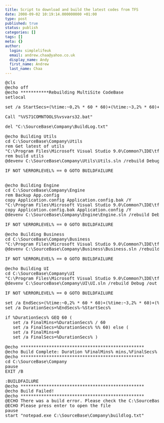 ```yaml
---
title: Script to download and build the latest codes from TFS
date: 2008-09-02 10:19:14.000000000 +01:00
type: post
published: true
status: publish
categories: []
tags: []
meta: {}
author:
  login: simplelifeuk
  email: andrew.chaa@yahoo.co.uk
  display_name: Andy
  first_name: Andrew
  last_name: Chaa
---
```

</p>
<pre class="csharpcode"><span class="kwrd"></span>@<span class="kwrd"></span>c<span class="kwrd"></span>l<span class="kwrd"></span>s<span class="kwrd"></span>
<span class="kwrd"></span><span class="kwrd"></span>@<span class="kwrd"></span>e<span class="kwrd"></span>c<span class="kwrd"></span>h<span class="kwrd"></span>o<span class="kwrd"></span> <span class="kwrd"></span>o<span class="kwrd"></span>f<span class="kwrd"></span>f<span class="kwrd"></span>
<span class="kwrd"></span><span class="kwrd"></span>@<span class="kwrd"></span>e<span class="kwrd"></span>c<span class="kwrd"></span>h<span class="kwrd"></span>o<span class="kwrd"></span> <span class="kwrd"></span>*<span class="kwrd"></span>*<span class="kwrd"></span>*<span class="kwrd"></span>*<span class="kwrd"></span>*<span class="kwrd"></span>*<span class="kwrd"></span>*<span class="kwrd"></span>*<span class="kwrd"></span>*<span class="kwrd"></span>*<span class="kwrd"></span>*<span class="kwrd"></span>R<span class="kwrd"></span>e<span class="kwrd"></span>b<span class="kwrd"></span>u<span class="kwrd"></span>i<span class="kwrd"></span>l<span class="kwrd"></span>d<span class="kwrd"></span>i<span class="kwrd"></span>n<span class="kwrd"></span>g<span class="kwrd"></span> <span class="kwrd"></span>M<span class="kwrd"></span>u<span class="kwrd"></span>l<span class="kwrd"></span>t<span class="kwrd"></span>i<span class="kwrd"></span>S<span class="kwrd"></span>i<span class="kwrd"></span>t<span class="kwrd"></span>e<span class="kwrd"></span> <span class="kwrd"></span>C<span class="kwrd"></span>o<span class="kwrd"></span>d<span class="kwrd"></span>e<span class="kwrd"></span>B<span class="kwrd"></span>a<span class="kwrd"></span>s<span class="kwrd"></span>e<span class="kwrd"></span>
<span class="kwrd"></span><span class="kwrd"></span>s<span class="kwrd"></span>e<span class="kwrd"></span>t<span class="kwrd"></span>l<span class="kwrd"></span>o<span class="kwrd"></span>c<span class="kwrd"></span>a<span class="kwrd"></span>l<span class="kwrd"></span>
<span class="kwrd"></span><span class="kwrd"></span>
<span class="kwrd"></span><span class="kwrd">set</span><span class="kwrd"></span> <span class="kwrd"></span>/<span class="kwrd"></span>a<span class="kwrd"></span> <span class="kwrd"></span>S<span class="kwrd"></span>t<span class="kwrd"></span>a<span class="kwrd"></span>r<span class="kwrd"></span>t<span class="kwrd"></span>S<span class="kwrd"></span>e<span class="kwrd"></span>c<span class="kwrd"></span>s<span class="kwrd"></span>=<span class="kwrd"></span>(<span class="kwrd"></span>%<span class="kwrd"></span>t<span class="kwrd"></span>i<span class="kwrd"></span>m<span class="kwrd"></span>e<span class="kwrd"></span>:<span class="kwrd"></span>~<span class="kwrd"></span>0<span class="kwrd"></span>,<span class="kwrd"></span>2<span class="kwrd"></span>%<span class="kwrd"></span> <span class="kwrd"></span>*<span class="kwrd"></span> <span class="kwrd"></span>6<span class="kwrd"></span>0<span class="kwrd"></span> <span class="kwrd"></span>*<span class="kwrd"></span> <span class="kwrd"></span>6<span class="kwrd"></span>0<span class="kwrd"></span>)<span class="kwrd"></span>+<span class="kwrd"></span>(<span class="kwrd"></span>%<span class="kwrd"></span>t<span class="kwrd"></span>i<span class="kwrd"></span>m<span class="kwrd"></span>e<span class="kwrd"></span>:<span class="kwrd"></span>~<span class="kwrd"></span>3<span class="kwrd"></span>,<span class="kwrd"></span>2<span class="kwrd"></span>%<span class="kwrd"></span> <span class="kwrd"></span>*<span class="kwrd"></span> <span class="kwrd"></span>6<span class="kwrd"></span>0<span class="kwrd"></span>)<span class="kwrd"></span>+<span class="kwrd"></span>(<span class="kwrd"></span>%<span class="kwrd"></span>t<span class="kwrd"></span>i<span class="kwrd"></span>m<span class="kwrd"></span>e<span class="kwrd"></span>:<span class="kwrd"></span>~<span class="kwrd"></span>6<span class="kwrd"></span>,<span class="kwrd"></span>2<span class="kwrd"></span>%<span class="kwrd"></span>)<span class="kwrd"></span>
<span class="kwrd"></span><span class="kwrd"></span>
<span class="kwrd"></span><span class="kwrd"></span>C<span class="kwrd"></span>a<span class="kwrd"></span>l<span class="kwrd"></span>l<span class="kwrd"></span> <span class="str">&quot;%VS71COMNTOOLS%vsvars32.bat&quot;</span><span class="kwrd"></span>
<span class="kwrd"></span><span class="kwrd"></span>
<span class="kwrd"></span><span class="kwrd"></span>d<span class="kwrd"></span>e<span class="kwrd"></span>l<span class="kwrd"></span> <span class="str">&quot;C:\SourceBase\Company\BuildLog.txt&quot;</span><span class="kwrd"></span>
<span class="kwrd"></span><span class="kwrd"></span>
<span class="kwrd"></span><span class="kwrd"></span>@<span class="kwrd"></span>e<span class="kwrd"></span>c<span class="kwrd"></span>h<span class="kwrd"></span>o<span class="kwrd"></span> <span class="kwrd"></span>B<span class="kwrd"></span>u<span class="kwrd"></span>i<span class="kwrd"></span>l<span class="kwrd"></span>d<span class="kwrd"></span>i<span class="kwrd"></span>n<span class="kwrd"></span>g<span class="kwrd"></span> <span class="kwrd"></span>U<span class="kwrd"></span>t<span class="kwrd"></span>i<span class="kwrd"></span>l<span class="kwrd"></span>s<span class="kwrd"></span>
<span class="kwrd"></span><span class="kwrd"></span>c<span class="kwrd"></span>d<span class="kwrd"></span> <span class="kwrd"></span>C<span class="kwrd"></span>:<span class="kwrd"></span>\<span class="kwrd"></span>S<span class="kwrd"></span>o<span class="kwrd"></span>u<span class="kwrd"></span>r<span class="kwrd"></span>c<span class="kwrd"></span>e<span class="kwrd"></span>B<span class="kwrd"></span>a<span class="kwrd"></span>s<span class="kwrd"></span>e<span class="kwrd"></span>\<span class="kwrd"></span>C<span class="kwrd"></span>o<span class="kwrd"></span>m<span class="kwrd"></span>p<span class="kwrd"></span>a<span class="kwrd"></span>n<span class="kwrd"></span>y<span class="kwrd"></span>\<span class="kwrd"></span>U<span class="kwrd"></span>t<span class="kwrd"></span>i<span class="kwrd"></span>l<span class="kwrd"></span>s<span class="kwrd"></span>
<span class="kwrd"></span><span class="kwrd"></span>r<span class="kwrd"></span>e<span class="kwrd"></span>m<span class="kwrd"></span> <span class="kwrd"></span>G<span class="kwrd"></span>e<span class="kwrd"></span>t<span class="kwrd"></span> <span class="kwrd"></span>l<span class="kwrd"></span>a<span class="kwrd"></span>t<span class="kwrd"></span>e<span class="kwrd"></span>s<span class="kwrd"></span>t<span class="kwrd"></span> <span class="kwrd"></span>o<span class="kwrd"></span>f<span class="kwrd"></span> <span class="kwrd"></span>u<span class="kwrd"></span>t<span class="kwrd"></span>i<span class="kwrd"></span>l<span class="kwrd"></span>s<span class="kwrd"></span>
<span class="kwrd"></span><span class="str">&quot;C:\Program Files\Microsoft Visual Studio 9.0\Common7\IDE\tf.exe&quot;</span><span class="kwrd"></span> <span class="kwrd">get</span><span class="kwrd"></span> <span class="kwrd"></span>$<span class="kwrd"></span>/<span class="kwrd"></span>r<span class="kwrd"></span>o<span class="kwrd"></span>o<span class="kwrd"></span>t<span class="kwrd"></span>/<span class="kwrd"></span>C<span class="kwrd"></span>o<span class="kwrd"></span>m<span class="kwrd"></span>p<span class="kwrd"></span>a<span class="kwrd"></span>n<span class="kwrd"></span>y<span class="kwrd"></span>/<span class="kwrd"></span>u<span class="kwrd"></span>t<span class="kwrd"></span>i<span class="kwrd"></span>l<span class="kwrd"></span>s<span class="kwrd"></span> <span class="kwrd"></span>/<span class="kwrd"></span>f<span class="kwrd"></span>o<span class="kwrd"></span>r<span class="kwrd"></span>c<span class="kwrd"></span>e<span class="kwrd"></span> <span class="kwrd"></span>/<span class="kwrd"></span>r<span class="kwrd"></span>e<span class="kwrd"></span>c<span class="kwrd"></span>u<span class="kwrd"></span>r<span class="kwrd"></span>s<span class="kwrd"></span>i<span class="kwrd"></span>v<span class="kwrd"></span>e<span class="kwrd"></span>
<span class="kwrd"></span><span class="kwrd"></span>r<span class="kwrd"></span>e<span class="kwrd"></span>m<span class="kwrd"></span> <span class="kwrd"></span>b<span class="kwrd"></span>u<span class="kwrd"></span>i<span class="kwrd"></span>l<span class="kwrd"></span>d<span class="kwrd"></span> <span class="kwrd"></span>u<span class="kwrd"></span>t<span class="kwrd"></span>i<span class="kwrd"></span>l<span class="kwrd"></span>s<span class="kwrd"></span>
<span class="kwrd"></span><span class="kwrd"></span>@<span class="kwrd"></span>d<span class="kwrd"></span>e<span class="kwrd"></span>v<span class="kwrd"></span>e<span class="kwrd"></span>n<span class="kwrd"></span>v<span class="kwrd"></span> <span class="kwrd"></span>C<span class="kwrd"></span>:<span class="kwrd"></span>\<span class="kwrd"></span>S<span class="kwrd"></span>o<span class="kwrd"></span>u<span class="kwrd"></span>r<span class="kwrd"></span>c<span class="kwrd"></span>e<span class="kwrd"></span>B<span class="kwrd"></span>a<span class="kwrd"></span>s<span class="kwrd"></span>e<span class="kwrd"></span>\<span class="kwrd"></span>C<span class="kwrd"></span>o<span class="kwrd"></span>m<span class="kwrd"></span>p<span class="kwrd"></span>a<span class="kwrd"></span>n<span class="kwrd"></span>y<span class="kwrd"></span>\<span class="kwrd"></span>U<span class="kwrd"></span>t<span class="kwrd"></span>i<span class="kwrd"></span>l<span class="kwrd"></span>s<span class="kwrd"></span>\<span class="kwrd"></span>U<span class="kwrd"></span>t<span class="kwrd"></span>i<span class="kwrd"></span>l<span class="kwrd"></span>s<span class="kwrd"></span>.<span class="kwrd"></span>s<span class="kwrd"></span>l<span class="kwrd"></span>n<span class="kwrd"></span> <span class="kwrd"></span>/<span class="kwrd"></span>r<span class="kwrd"></span>e<span class="kwrd"></span>b<span class="kwrd"></span>u<span class="kwrd"></span>i<span class="kwrd"></span>l<span class="kwrd"></span>d<span class="kwrd"></span> <span class="kwrd"></span>D<span class="kwrd"></span>e<span class="kwrd"></span>b<span class="kwrd"></span>u<span class="kwrd"></span>g<span class="kwrd"></span> <span class="kwrd"></span>/<span class="kwrd">out</span><span class="kwrd"></span> <span class="str">&quot;C:\SourceBase\Company\BuildLog.txt&quot;</span><span class="kwrd"></span>
<span class="kwrd"></span><span class="kwrd"></span>
<span class="kwrd"></span><span class="kwrd"></span>I<span class="kwrd"></span>F<span class="kwrd"></span> <span class="kwrd"></span>N<span class="kwrd"></span>O<span class="kwrd"></span>T<span class="kwrd"></span> <span class="kwrd"></span>%<span class="kwrd"></span>E<span class="kwrd"></span>R<span class="kwrd"></span>R<span class="kwrd"></span>O<span class="kwrd"></span>R<span class="kwrd"></span>L<span class="kwrd"></span>E<span class="kwrd"></span>V<span class="kwrd"></span>E<span class="kwrd"></span>L<span class="kwrd"></span>%<span class="kwrd"></span> <span class="kwrd"></span>=<span class="kwrd"></span>=<span class="kwrd"></span> <span class="kwrd"></span>0<span class="kwrd"></span> <span class="kwrd"></span>G<span class="kwrd"></span>O<span class="kwrd"></span>T<span class="kwrd"></span>O<span class="kwrd"></span> <span class="kwrd"></span>B<span class="kwrd"></span>U<span class="kwrd"></span>I<span class="kwrd"></span>L<span class="kwrd"></span>D<span class="kwrd"></span>F<span class="kwrd"></span>A<span class="kwrd"></span>I<span class="kwrd"></span>L<span class="kwrd"></span>U<span class="kwrd"></span>R<span class="kwrd"></span>E<span class="kwrd"></span>
<span class="kwrd"></span><span class="kwrd"></span>
<span class="kwrd"></span><span class="kwrd"></span>
<span class="kwrd"></span><span class="kwrd"></span>@<span class="kwrd"></span>e<span class="kwrd"></span>c<span class="kwrd"></span>h<span class="kwrd"></span>o<span class="kwrd"></span> <span class="kwrd"></span>B<span class="kwrd"></span>u<span class="kwrd"></span>i<span class="kwrd"></span>l<span class="kwrd"></span>d<span class="kwrd"></span>i<span class="kwrd"></span>n<span class="kwrd"></span>g<span class="kwrd"></span> <span class="kwrd"></span>E<span class="kwrd"></span>n<span class="kwrd"></span>g<span class="kwrd"></span>i<span class="kwrd"></span>n<span class="kwrd"></span>e<span class="kwrd"></span>
<span class="kwrd"></span><span class="kwrd"></span>c<span class="kwrd"></span>d<span class="kwrd"></span> <span class="kwrd"></span>C<span class="kwrd"></span>:<span class="kwrd"></span>\<span class="kwrd"></span>S<span class="kwrd"></span>o<span class="kwrd"></span>u<span class="kwrd"></span>r<span class="kwrd"></span>c<span class="kwrd"></span>e<span class="kwrd"></span>B<span class="kwrd"></span>a<span class="kwrd"></span>s<span class="kwrd"></span>e<span class="kwrd"></span>\<span class="kwrd"></span>C<span class="kwrd"></span>o<span class="kwrd"></span>m<span class="kwrd"></span>p<span class="kwrd"></span>a<span class="kwrd"></span>n<span class="kwrd"></span>y<span class="kwrd"></span>\<span class="kwrd"></span>E<span class="kwrd"></span>n<span class="kwrd"></span>g<span class="kwrd"></span>i<span class="kwrd"></span>n<span class="kwrd"></span>e<span class="kwrd"></span>
<span class="kwrd"></span><span class="kwrd"></span>r<span class="kwrd"></span>e<span class="kwrd"></span>m<span class="kwrd"></span> <span class="kwrd"></span>B<span class="kwrd"></span>a<span class="kwrd"></span>c<span class="kwrd"></span>k<span class="kwrd"></span>u<span class="kwrd"></span>p<span class="kwrd"></span> <span class="kwrd"></span>A<span class="kwrd"></span>p<span class="kwrd"></span>p<span class="kwrd"></span>.<span class="kwrd"></span>c<span class="kwrd"></span>o<span class="kwrd"></span>n<span class="kwrd"></span>f<span class="kwrd"></span>i<span class="kwrd"></span>g<span class="kwrd"></span>
<span class="kwrd"></span><span class="kwrd"></span>c<span class="kwrd"></span>o<span class="kwrd"></span>p<span class="kwrd"></span>y<span class="kwrd"></span> <span class="kwrd"></span>A<span class="kwrd"></span>p<span class="kwrd"></span>p<span class="kwrd"></span>l<span class="kwrd"></span>i<span class="kwrd"></span>c<span class="kwrd"></span>a<span class="kwrd"></span>t<span class="kwrd"></span>i<span class="kwrd"></span>o<span class="kwrd"></span>n<span class="kwrd"></span>.<span class="kwrd"></span>c<span class="kwrd"></span>o<span class="kwrd"></span>n<span class="kwrd"></span>f<span class="kwrd"></span>i<span class="kwrd"></span>g<span class="kwrd"></span> <span class="kwrd"></span>A<span class="kwrd"></span>p<span class="kwrd"></span>p<span class="kwrd"></span>l<span class="kwrd"></span>i<span class="kwrd"></span>c<span class="kwrd"></span>a<span class="kwrd"></span>t<span class="kwrd"></span>i<span class="kwrd"></span>o<span class="kwrd"></span>n<span class="kwrd"></span>.<span class="kwrd"></span>c<span class="kwrd"></span>o<span class="kwrd"></span>n<span class="kwrd"></span>f<span class="kwrd"></span>i<span class="kwrd"></span>g<span class="kwrd"></span>.<span class="kwrd"></span>b<span class="kwrd"></span>a<span class="kwrd"></span>k<span class="kwrd"></span> <span class="kwrd"></span>/<span class="kwrd"></span>Y<span class="kwrd"></span>
<span class="kwrd"></span><span class="str">&quot;C:\Program Files\Microsoft Visual Studio 9.0\Common7\IDE\tf.exe&quot;</span><span class="kwrd"></span> <span class="kwrd">get</span><span class="kwrd"></span> <span class="kwrd"></span>$<span class="kwrd"></span>/<span class="kwrd"></span>r<span class="kwrd"></span>o<span class="kwrd"></span>o<span class="kwrd"></span>t<span class="kwrd"></span>/<span class="kwrd"></span>C<span class="kwrd"></span>o<span class="kwrd"></span>m<span class="kwrd"></span>p<span class="kwrd"></span>a<span class="kwrd"></span>n<span class="kwrd"></span>y<span class="kwrd"></span>/<span class="kwrd"></span>E<span class="kwrd"></span>n<span class="kwrd"></span>g<span class="kwrd"></span>i<span class="kwrd"></span>n<span class="kwrd"></span>e<span class="kwrd"></span> <span class="kwrd"></span>/<span class="kwrd"></span>f<span class="kwrd"></span>o<span class="kwrd"></span>r<span class="kwrd"></span>c<span class="kwrd"></span>e<span class="kwrd"></span> <span class="kwrd"></span>/<span class="kwrd"></span>r<span class="kwrd"></span>e<span class="kwrd"></span>c<span class="kwrd"></span>u<span class="kwrd"></span>r<span class="kwrd"></span>s<span class="kwrd"></span>i<span class="kwrd"></span>v<span class="kwrd"></span>e<span class="kwrd"></span>
<span class="kwrd"></span><span class="kwrd"></span>c<span class="kwrd"></span>o<span class="kwrd"></span>p<span class="kwrd"></span>y<span class="kwrd"></span> <span class="kwrd"></span>A<span class="kwrd"></span>p<span class="kwrd"></span>p<span class="kwrd"></span>l<span class="kwrd"></span>i<span class="kwrd"></span>c<span class="kwrd"></span>a<span class="kwrd"></span>t<span class="kwrd"></span>i<span class="kwrd"></span>o<span class="kwrd"></span>n<span class="kwrd"></span>.<span class="kwrd"></span>c<span class="kwrd"></span>o<span class="kwrd"></span>n<span class="kwrd"></span>f<span class="kwrd"></span>i<span class="kwrd"></span>g<span class="kwrd"></span>.<span class="kwrd"></span>b<span class="kwrd"></span>a<span class="kwrd"></span>k<span class="kwrd"></span> <span class="kwrd"></span>A<span class="kwrd"></span>p<span class="kwrd"></span>p<span class="kwrd"></span>l<span class="kwrd"></span>i<span class="kwrd"></span>c<span class="kwrd"></span>a<span class="kwrd"></span>t<span class="kwrd"></span>i<span class="kwrd"></span>o<span class="kwrd"></span>n<span class="kwrd"></span>.<span class="kwrd"></span>c<span class="kwrd"></span>o<span class="kwrd"></span>n<span class="kwrd"></span>f<span class="kwrd"></span>i<span class="kwrd"></span>g<span class="kwrd"></span> <span class="kwrd"></span>/<span class="kwrd"></span>Y<span class="kwrd"></span>
<span class="kwrd"></span><span class="kwrd"></span>@<span class="kwrd"></span>d<span class="kwrd"></span>e<span class="kwrd"></span>v<span class="kwrd"></span>e<span class="kwrd"></span>n<span class="kwrd"></span>v<span class="kwrd"></span> <span class="kwrd"></span>C<span class="kwrd"></span>:<span class="kwrd"></span>\<span class="kwrd"></span>S<span class="kwrd"></span>o<span class="kwrd"></span>u<span class="kwrd"></span>r<span class="kwrd"></span>c<span class="kwrd"></span>e<span class="kwrd"></span>B<span class="kwrd"></span>a<span class="kwrd"></span>s<span class="kwrd"></span>e<span class="kwrd"></span>\<span class="kwrd"></span>C<span class="kwrd"></span>o<span class="kwrd"></span>m<span class="kwrd"></span>p<span class="kwrd"></span>a<span class="kwrd"></span>n<span class="kwrd"></span>y<span class="kwrd"></span>\<span class="kwrd"></span>E<span class="kwrd"></span>n<span class="kwrd"></span>g<span class="kwrd"></span>i<span class="kwrd"></span>n<span class="kwrd"></span>e<span class="kwrd"></span>\<span class="kwrd"></span>E<span class="kwrd"></span>n<span class="kwrd"></span>g<span class="kwrd"></span>i<span class="kwrd"></span>n<span class="kwrd"></span>e<span class="kwrd"></span>.<span class="kwrd"></span>s<span class="kwrd"></span>l<span class="kwrd"></span>n<span class="kwrd"></span> <span class="kwrd"></span>/<span class="kwrd"></span>r<span class="kwrd"></span>e<span class="kwrd"></span>b<span class="kwrd"></span>u<span class="kwrd"></span>i<span class="kwrd"></span>l<span class="kwrd"></span>d<span class="kwrd"></span> <span class="kwrd"></span>D<span class="kwrd"></span>e<span class="kwrd"></span>b<span class="kwrd"></span>u<span class="kwrd"></span>g<span class="kwrd"></span> <span class="kwrd"></span>/<span class="kwrd">out</span><span class="kwrd"></span> <span class="str">&quot;C:\SourceBase\Company\BuildLog.txt&quot;</span><span class="kwrd"></span>
<span class="kwrd"></span><span class="kwrd"></span>
<span class="kwrd"></span><span class="kwrd"></span>I<span class="kwrd"></span>F<span class="kwrd"></span> <span class="kwrd"></span>N<span class="kwrd"></span>O<span class="kwrd"></span>T<span class="kwrd"></span> <span class="kwrd"></span>%<span class="kwrd"></span>E<span class="kwrd"></span>R<span class="kwrd"></span>R<span class="kwrd"></span>O<span class="kwrd"></span>R<span class="kwrd"></span>L<span class="kwrd"></span>E<span class="kwrd"></span>V<span class="kwrd"></span>E<span class="kwrd"></span>L<span class="kwrd"></span>%<span class="kwrd"></span> <span class="kwrd"></span>=<span class="kwrd"></span>=<span class="kwrd"></span> <span class="kwrd"></span>0<span class="kwrd"></span> <span class="kwrd"></span>G<span class="kwrd"></span>O<span class="kwrd"></span>T<span class="kwrd"></span>O<span class="kwrd"></span> <span class="kwrd"></span>B<span class="kwrd"></span>U<span class="kwrd"></span>I<span class="kwrd"></span>L<span class="kwrd"></span>D<span class="kwrd"></span>F<span class="kwrd"></span>A<span class="kwrd"></span>I<span class="kwrd"></span>L<span class="kwrd"></span>U<span class="kwrd"></span>R<span class="kwrd"></span>E<span class="kwrd"></span>
<span class="kwrd"></span><span class="kwrd"></span>
<span class="kwrd"></span><span class="kwrd"></span>@<span class="kwrd"></span>e<span class="kwrd"></span>c<span class="kwrd"></span>h<span class="kwrd"></span>o<span class="kwrd"></span> <span class="kwrd"></span>B<span class="kwrd"></span>u<span class="kwrd"></span>i<span class="kwrd"></span>l<span class="kwrd"></span>d<span class="kwrd"></span>i<span class="kwrd"></span>n<span class="kwrd"></span>g<span class="kwrd"></span> <span class="kwrd"></span>B<span class="kwrd"></span>u<span class="kwrd"></span>s<span class="kwrd"></span>i<span class="kwrd"></span>n<span class="kwrd"></span>e<span class="kwrd"></span>s<span class="kwrd"></span>s<span class="kwrd"></span>
<span class="kwrd"></span><span class="kwrd"></span>c<span class="kwrd"></span>d<span class="kwrd"></span> <span class="kwrd"></span>C<span class="kwrd"></span>:<span class="kwrd"></span>\<span class="kwrd"></span>S<span class="kwrd"></span>o<span class="kwrd"></span>u<span class="kwrd"></span>r<span class="kwrd"></span>c<span class="kwrd"></span>e<span class="kwrd"></span>B<span class="kwrd"></span>a<span class="kwrd"></span>s<span class="kwrd"></span>e<span class="kwrd"></span>\<span class="kwrd"></span>C<span class="kwrd"></span>o<span class="kwrd"></span>m<span class="kwrd"></span>p<span class="kwrd"></span>a<span class="kwrd"></span>n<span class="kwrd"></span>y<span class="kwrd"></span>\<span class="kwrd"></span>B<span class="kwrd"></span>u<span class="kwrd"></span>s<span class="kwrd"></span>i<span class="kwrd"></span>n<span class="kwrd"></span>e<span class="kwrd"></span>s<span class="kwrd"></span>s<span class="kwrd"></span>
<span class="kwrd"></span><span class="str">&quot;C:\Program Files\Microsoft Visual Studio 9.0\Common7\IDE\tf.exe&quot;</span><span class="kwrd"></span> <span class="kwrd">get</span><span class="kwrd"></span> <span class="kwrd"></span>$<span class="kwrd"></span>/<span class="kwrd"></span>r<span class="kwrd"></span>o<span class="kwrd"></span>o<span class="kwrd"></span>t<span class="kwrd"></span>/<span class="kwrd"></span>C<span class="kwrd"></span>o<span class="kwrd"></span>m<span class="kwrd"></span>p<span class="kwrd"></span>a<span class="kwrd"></span>n<span class="kwrd"></span>y<span class="kwrd"></span>/<span class="kwrd"></span>B<span class="kwrd"></span>u<span class="kwrd"></span>s<span class="kwrd"></span>i<span class="kwrd"></span>n<span class="kwrd"></span>e<span class="kwrd"></span>s<span class="kwrd"></span>s<span class="kwrd"></span> <span class="kwrd"></span>/<span class="kwrd"></span>f<span class="kwrd"></span>o<span class="kwrd"></span>r<span class="kwrd"></span>c<span class="kwrd"></span>e<span class="kwrd"></span> <span class="kwrd"></span>/<span class="kwrd"></span>r<span class="kwrd"></span>e<span class="kwrd"></span>c<span class="kwrd"></span>u<span class="kwrd"></span>r<span class="kwrd"></span>s<span class="kwrd"></span>i<span class="kwrd"></span>v<span class="kwrd"></span>e<span class="kwrd"></span>
<span class="kwrd"></span><span class="kwrd"></span>@<span class="kwrd"></span>d<span class="kwrd"></span>e<span class="kwrd"></span>v<span class="kwrd"></span>e<span class="kwrd"></span>n<span class="kwrd"></span>v<span class="kwrd"></span> <span class="kwrd"></span>C<span class="kwrd"></span>:<span class="kwrd"></span>\<span class="kwrd"></span>S<span class="kwrd"></span>o<span class="kwrd"></span>u<span class="kwrd"></span>r<span class="kwrd"></span>c<span class="kwrd"></span>e<span class="kwrd"></span>B<span class="kwrd"></span>a<span class="kwrd"></span>s<span class="kwrd"></span>e<span class="kwrd"></span>\<span class="kwrd"></span>C<span class="kwrd"></span>o<span class="kwrd"></span>m<span class="kwrd"></span>p<span class="kwrd"></span>a<span class="kwrd"></span>n<span class="kwrd"></span>y<span class="kwrd"></span>\<span class="kwrd"></span>B<span class="kwrd"></span>u<span class="kwrd"></span>s<span class="kwrd"></span>i<span class="kwrd"></span>n<span class="kwrd"></span>e<span class="kwrd"></span>s<span class="kwrd"></span>s<span class="kwrd"></span>\<span class="kwrd"></span>B<span class="kwrd"></span>u<span class="kwrd"></span>s<span class="kwrd"></span>i<span class="kwrd"></span>n<span class="kwrd"></span>e<span class="kwrd"></span>s<span class="kwrd"></span>s<span class="kwrd"></span>.<span class="kwrd"></span>s<span class="kwrd"></span>l<span class="kwrd"></span>n<span class="kwrd"></span> <span class="kwrd"></span>/<span class="kwrd"></span>r<span class="kwrd"></span>e<span class="kwrd"></span>b<span class="kwrd"></span>u<span class="kwrd"></span>i<span class="kwrd"></span>l<span class="kwrd"></span>d<span class="kwrd"></span> <span class="kwrd"></span>D<span class="kwrd"></span>e<span class="kwrd"></span>b<span class="kwrd"></span>u<span class="kwrd"></span>g<span class="kwrd"></span> <span class="kwrd"></span>/<span class="kwrd">out</span><span class="kwrd"></span> <span class="str">&quot;C:\SourceBase\Company\BuildLog.txt&quot;</span><span class="kwrd"></span>
<span class="kwrd"></span><span class="kwrd"></span>
<span class="kwrd"></span><span class="kwrd"></span>I<span class="kwrd"></span>F<span class="kwrd"></span> <span class="kwrd"></span>N<span class="kwrd"></span>O<span class="kwrd"></span>T<span class="kwrd"></span> <span class="kwrd"></span>%<span class="kwrd"></span>E<span class="kwrd"></span>R<span class="kwrd"></span>R<span class="kwrd"></span>O<span class="kwrd"></span>R<span class="kwrd"></span>L<span class="kwrd"></span>E<span class="kwrd"></span>V<span class="kwrd"></span>E<span class="kwrd"></span>L<span class="kwrd"></span>%<span class="kwrd"></span> <span class="kwrd"></span>=<span class="kwrd"></span>=<span class="kwrd"></span> <span class="kwrd"></span>0<span class="kwrd"></span> <span class="kwrd"></span>G<span class="kwrd"></span>O<span class="kwrd"></span>T<span class="kwrd"></span>O<span class="kwrd"></span> <span class="kwrd"></span>B<span class="kwrd"></span>U<span class="kwrd"></span>I<span class="kwrd"></span>L<span class="kwrd"></span>D<span class="kwrd"></span>F<span class="kwrd"></span>A<span class="kwrd"></span>I<span class="kwrd"></span>L<span class="kwrd"></span>U<span class="kwrd"></span>R<span class="kwrd"></span>E<span class="kwrd"></span>
<span class="kwrd"></span><span class="kwrd"></span>
<span class="kwrd"></span><span class="kwrd"></span>@<span class="kwrd"></span>e<span class="kwrd"></span>c<span class="kwrd"></span>h<span class="kwrd"></span>o<span class="kwrd"></span> <span class="kwrd"></span>B<span class="kwrd"></span>u<span class="kwrd"></span>i<span class="kwrd"></span>l<span class="kwrd"></span>d<span class="kwrd"></span>i<span class="kwrd"></span>n<span class="kwrd"></span>g<span class="kwrd"></span> <span class="kwrd"></span>U<span class="kwrd"></span>I<span class="kwrd"></span>
<span class="kwrd"></span><span class="kwrd"></span>c<span class="kwrd"></span>d<span class="kwrd"></span> <span class="kwrd"></span>C<span class="kwrd"></span>:<span class="kwrd"></span>\<span class="kwrd"></span>S<span class="kwrd"></span>o<span class="kwrd"></span>u<span class="kwrd"></span>r<span class="kwrd"></span>c<span class="kwrd"></span>e<span class="kwrd"></span>B<span class="kwrd"></span>a<span class="kwrd"></span>s<span class="kwrd"></span>e<span class="kwrd"></span>\<span class="kwrd"></span>C<span class="kwrd"></span>o<span class="kwrd"></span>m<span class="kwrd"></span>p<span class="kwrd"></span>a<span class="kwrd"></span>n<span class="kwrd"></span>y<span class="kwrd"></span>\<span class="kwrd"></span>U<span class="kwrd"></span>I<span class="kwrd"></span>
<span class="kwrd"></span><span class="str">&quot;C:\Program Files\Microsoft Visual Studio 9.0\Common7\IDE\tf.exe&quot;</span><span class="kwrd"></span> <span class="kwrd">get</span><span class="kwrd"></span> <span class="kwrd"></span>$<span class="kwrd"></span>/<span class="kwrd"></span>r<span class="kwrd"></span>o<span class="kwrd"></span>o<span class="kwrd"></span>t<span class="kwrd"></span>/<span class="kwrd"></span>C<span class="kwrd"></span>o<span class="kwrd"></span>m<span class="kwrd"></span>p<span class="kwrd"></span>a<span class="kwrd"></span>n<span class="kwrd"></span>y<span class="kwrd"></span>/<span class="kwrd"></span>U<span class="kwrd"></span>I<span class="kwrd"></span> <span class="kwrd"></span>/<span class="kwrd"></span>f<span class="kwrd"></span>o<span class="kwrd"></span>r<span class="kwrd"></span>c<span class="kwrd"></span>e<span class="kwrd"></span> <span class="kwrd"></span>/<span class="kwrd"></span>r<span class="kwrd"></span>e<span class="kwrd"></span>c<span class="kwrd"></span>u<span class="kwrd"></span>r<span class="kwrd"></span>s<span class="kwrd"></span>i<span class="kwrd"></span>v<span class="kwrd"></span>e<span class="kwrd"></span>
<span class="kwrd"></span><span class="kwrd"></span>@<span class="kwrd"></span>d<span class="kwrd"></span>e<span class="kwrd"></span>v<span class="kwrd"></span>e<span class="kwrd"></span>n<span class="kwrd"></span>v<span class="kwrd"></span> <span class="kwrd"></span>C<span class="kwrd"></span>:<span class="kwrd"></span>\<span class="kwrd"></span>S<span class="kwrd"></span>o<span class="kwrd"></span>u<span class="kwrd"></span>r<span class="kwrd"></span>c<span class="kwrd"></span>e<span class="kwrd"></span>B<span class="kwrd"></span>a<span class="kwrd"></span>s<span class="kwrd"></span>e<span class="kwrd"></span>\<span class="kwrd"></span>C<span class="kwrd"></span>o<span class="kwrd"></span>m<span class="kwrd"></span>p<span class="kwrd"></span>a<span class="kwrd"></span>n<span class="kwrd"></span>y<span class="kwrd"></span>\<span class="kwrd"></span>U<span class="kwrd"></span>I<span class="kwrd"></span>\<span class="kwrd"></span>U<span class="kwrd"></span>I<span class="kwrd"></span>.<span class="kwrd"></span>s<span class="kwrd"></span>l<span class="kwrd"></span>n<span class="kwrd"></span> <span class="kwrd"></span>/<span class="kwrd"></span>r<span class="kwrd"></span>e<span class="kwrd"></span>b<span class="kwrd"></span>u<span class="kwrd"></span>i<span class="kwrd"></span>l<span class="kwrd"></span>d<span class="kwrd"></span> <span class="kwrd"></span>D<span class="kwrd"></span>e<span class="kwrd"></span>b<span class="kwrd"></span>u<span class="kwrd"></span>g<span class="kwrd"></span> <span class="kwrd"></span>/<span class="kwrd">out</span><span class="kwrd"></span> <span class="str">&quot;C:\SourceBase\Company\BuildLog.txt&quot;</span><span class="kwrd"></span>
<span class="kwrd"></span><span class="kwrd"></span>
<span class="kwrd"></span><span class="kwrd"></span>I<span class="kwrd"></span>F<span class="kwrd"></span> <span class="kwrd"></span>N<span class="kwrd"></span>O<span class="kwrd"></span>T<span class="kwrd"></span> <span class="kwrd"></span>%<span class="kwrd"></span>E<span class="kwrd"></span>R<span class="kwrd"></span>R<span class="kwrd"></span>O<span class="kwrd"></span>R<span class="kwrd"></span>L<span class="kwrd"></span>E<span class="kwrd"></span>V<span class="kwrd"></span>E<span class="kwrd"></span>L<span class="kwrd"></span>%<span class="kwrd"></span> <span class="kwrd"></span>=<span class="kwrd"></span>=<span class="kwrd"></span> <span class="kwrd"></span>0<span class="kwrd"></span> <span class="kwrd"></span>G<span class="kwrd"></span>O<span class="kwrd"></span>T<span class="kwrd"></span>O<span class="kwrd"></span> <span class="kwrd"></span>B<span class="kwrd"></span>U<span class="kwrd"></span>I<span class="kwrd"></span>L<span class="kwrd"></span>D<span class="kwrd"></span>F<span class="kwrd"></span>A<span class="kwrd"></span>I<span class="kwrd"></span>L<span class="kwrd"></span>U<span class="kwrd"></span>R<span class="kwrd"></span>E<span class="kwrd"></span>
<span class="kwrd"></span><span class="kwrd"></span>
<span class="kwrd"></span><span class="kwrd">set</span><span class="kwrd"></span> <span class="kwrd"></span>/<span class="kwrd"></span>a<span class="kwrd"></span> <span class="kwrd"></span>E<span class="kwrd"></span>n<span class="kwrd"></span>d<span class="kwrd"></span>S<span class="kwrd"></span>e<span class="kwrd"></span>c<span class="kwrd"></span>s<span class="kwrd"></span>=<span class="kwrd"></span>(<span class="kwrd"></span>%<span class="kwrd"></span>t<span class="kwrd"></span>i<span class="kwrd"></span>m<span class="kwrd"></span>e<span class="kwrd"></span>:<span class="kwrd"></span>~<span class="kwrd"></span>0<span class="kwrd"></span>,<span class="kwrd"></span>2<span class="kwrd"></span>%<span class="kwrd"></span> <span class="kwrd"></span>*<span class="kwrd"></span> <span class="kwrd"></span>6<span class="kwrd"></span>0<span class="kwrd"></span> <span class="kwrd"></span>*<span class="kwrd"></span> <span class="kwrd"></span>6<span class="kwrd"></span>0<span class="kwrd"></span>)<span class="kwrd"></span>+<span class="kwrd"></span>(<span class="kwrd"></span>%<span class="kwrd"></span>t<span class="kwrd"></span>i<span class="kwrd"></span>m<span class="kwrd"></span>e<span class="kwrd"></span>:<span class="kwrd"></span>~<span class="kwrd"></span>3<span class="kwrd"></span>,<span class="kwrd"></span>2<span class="kwrd"></span>%<span class="kwrd"></span> <span class="kwrd"></span>*<span class="kwrd"></span> <span class="kwrd"></span>6<span class="kwrd"></span>0<span class="kwrd"></span>)<span class="kwrd"></span>+<span class="kwrd"></span>(<span class="kwrd"></span>%<span class="kwrd"></span>t<span class="kwrd"></span>i<span class="kwrd"></span>m<span class="kwrd"></span>e<span class="kwrd"></span>:<span class="kwrd"></span>~<span class="kwrd"></span>6<span class="kwrd"></span>,<span class="kwrd"></span>2<span class="kwrd"></span>%<span class="kwrd"></span>)<span class="kwrd"></span>
<span class="kwrd"></span><span class="kwrd">set</span><span class="kwrd"></span> <span class="kwrd"></span>/<span class="kwrd"></span>a<span class="kwrd"></span> <span class="kwrd"></span>D<span class="kwrd"></span>u<span class="kwrd"></span>r<span class="kwrd"></span>a<span class="kwrd"></span>t<span class="kwrd"></span>i<span class="kwrd"></span>o<span class="kwrd"></span>n<span class="kwrd"></span>S<span class="kwrd"></span>e<span class="kwrd"></span>c<span class="kwrd"></span>s<span class="kwrd"></span>=<span class="kwrd"></span>%<span class="kwrd"></span>E<span class="kwrd"></span>n<span class="kwrd"></span>d<span class="kwrd"></span>S<span class="kwrd"></span>e<span class="kwrd"></span>c<span class="kwrd"></span>s<span class="kwrd"></span>%<span class="kwrd"></span>-<span class="kwrd"></span>%<span class="kwrd"></span>S<span class="kwrd"></span>t<span class="kwrd"></span>a<span class="kwrd"></span>r<span class="kwrd"></span>t<span class="kwrd"></span>S<span class="kwrd"></span>e<span class="kwrd"></span>c<span class="kwrd"></span>s<span class="kwrd"></span>%<span class="kwrd"></span>
<span class="kwrd"></span><span class="kwrd"></span>
<span class="kwrd"></span><span class="kwrd">if</span><span class="kwrd"></span> <span class="kwrd"></span>%<span class="kwrd"></span>D<span class="kwrd"></span>u<span class="kwrd"></span>r<span class="kwrd"></span>a<span class="kwrd"></span>t<span class="kwrd"></span>i<span class="kwrd"></span>o<span class="kwrd"></span>n<span class="kwrd"></span>S<span class="kwrd"></span>e<span class="kwrd"></span>c<span class="kwrd"></span>s<span class="kwrd"></span>%<span class="kwrd"></span> <span class="kwrd"></span>G<span class="kwrd"></span>E<span class="kwrd"></span>Q<span class="kwrd"></span> <span class="kwrd"></span>6<span class="kwrd"></span>0<span class="kwrd"></span> <span class="kwrd"></span>(<span class="kwrd"></span>
<span class="kwrd"></span><span class="kwrd"></span> <span class="kwrd"></span> <span class="kwrd"></span> <span class="kwrd">set</span><span class="kwrd"></span> <span class="kwrd"></span>/<span class="kwrd"></span>a<span class="kwrd"></span> <span class="kwrd"></span>F<span class="kwrd"></span>i<span class="kwrd"></span>n<span class="kwrd"></span>a<span class="kwrd"></span>l<span class="kwrd"></span>M<span class="kwrd"></span>i<span class="kwrd"></span>n<span class="kwrd"></span>s<span class="kwrd"></span>=<span class="kwrd"></span>%<span class="kwrd"></span>D<span class="kwrd"></span>u<span class="kwrd"></span>r<span class="kwrd"></span>a<span class="kwrd"></span>t<span class="kwrd"></span>i<span class="kwrd"></span>o<span class="kwrd"></span>n<span class="kwrd"></span>S<span class="kwrd"></span>e<span class="kwrd"></span>c<span class="kwrd"></span>s<span class="kwrd"></span>%<span class="kwrd"></span> <span class="kwrd"></span>/<span class="kwrd"></span> <span class="kwrd"></span>6<span class="kwrd"></span>0<span class="kwrd"></span>
<span class="kwrd"></span><span class="kwrd"></span> <span class="kwrd"></span> <span class="kwrd"></span> <span class="kwrd">set</span><span class="kwrd"></span> <span class="kwrd"></span>/<span class="kwrd"></span>a<span class="kwrd"></span> <span class="kwrd"></span>F<span class="kwrd"></span>i<span class="kwrd"></span>n<span class="kwrd"></span>a<span class="kwrd"></span>l<span class="kwrd"></span>S<span class="kwrd"></span>e<span class="kwrd"></span>c<span class="kwrd"></span>s<span class="kwrd"></span>=<span class="kwrd"></span>%<span class="kwrd"></span>D<span class="kwrd"></span>u<span class="kwrd"></span>r<span class="kwrd"></span>a<span class="kwrd"></span>t<span class="kwrd"></span>i<span class="kwrd"></span>o<span class="kwrd"></span>n<span class="kwrd"></span>S<span class="kwrd"></span>e<span class="kwrd"></span>c<span class="kwrd"></span>s<span class="kwrd"></span>%<span class="kwrd"></span> <span class="kwrd"></span>%<span class="kwrd"></span>%<span class="kwrd"></span> <span class="kwrd"></span>6<span class="kwrd"></span>0<span class="kwrd"></span>)<span class="kwrd"></span> <span class="kwrd">else</span><span class="kwrd"></span> <span class="kwrd"></span>(<span class="kwrd"></span>
<span class="kwrd"></span><span class="kwrd"></span> <span class="kwrd"></span> <span class="kwrd"></span> <span class="kwrd">set</span><span class="kwrd"></span> <span class="kwrd"></span>/<span class="kwrd"></span>a<span class="kwrd"></span> <span class="kwrd"></span>F<span class="kwrd"></span>i<span class="kwrd"></span>n<span class="kwrd"></span>a<span class="kwrd"></span>l<span class="kwrd"></span>M<span class="kwrd"></span>i<span class="kwrd"></span>n<span class="kwrd"></span>s<span class="kwrd"></span>=<span class="kwrd"></span>0<span class="kwrd"></span>
<span class="kwrd"></span><span class="kwrd"></span> <span class="kwrd"></span> <span class="kwrd"></span> <span class="kwrd">set</span><span class="kwrd"></span> <span class="kwrd"></span>/<span class="kwrd"></span>a<span class="kwrd"></span> <span class="kwrd"></span>F<span class="kwrd"></span>i<span class="kwrd"></span>n<span class="kwrd"></span>a<span class="kwrd"></span>l<span class="kwrd"></span>S<span class="kwrd"></span>e<span class="kwrd"></span>c<span class="kwrd"></span>s<span class="kwrd"></span>=<span class="kwrd"></span>%<span class="kwrd"></span>D<span class="kwrd"></span>u<span class="kwrd"></span>r<span class="kwrd"></span>a<span class="kwrd"></span>t<span class="kwrd"></span>i<span class="kwrd"></span>o<span class="kwrd"></span>n<span class="kwrd"></span>S<span class="kwrd"></span>e<span class="kwrd"></span>c<span class="kwrd"></span>s<span class="kwrd"></span>%<span class="kwrd"></span> <span class="kwrd"></span>)<span class="kwrd"></span>
<span class="kwrd"></span><span class="kwrd"></span>
<span class="kwrd"></span><span class="kwrd"></span>@<span class="kwrd"></span>e<span class="kwrd"></span>c<span class="kwrd"></span>h<span class="kwrd"></span>o<span class="kwrd"></span> <span class="kwrd"></span>*<span class="kwrd"></span>*<span class="kwrd"></span>*<span class="kwrd"></span>*<span class="kwrd"></span>*<span class="kwrd"></span>*<span class="kwrd"></span>*<span class="kwrd"></span>*<span class="kwrd"></span>*<span class="kwrd"></span>*<span class="kwrd"></span>*<span class="kwrd"></span>*<span class="kwrd"></span>*<span class="kwrd"></span>*<span class="kwrd"></span>*<span class="kwrd"></span>*<span class="kwrd"></span>*<span class="kwrd"></span>*<span class="kwrd"></span>*<span class="kwrd"></span>*<span class="kwrd"></span>*<span class="kwrd"></span>*<span class="kwrd"></span>*<span class="kwrd"></span>*<span class="kwrd"></span>*<span class="kwrd"></span>*<span class="kwrd"></span>*<span class="kwrd"></span>*<span class="kwrd"></span>*<span class="kwrd"></span>*<span class="kwrd"></span>*<span class="kwrd"></span>*<span class="kwrd"></span>*<span class="kwrd"></span>*<span class="kwrd"></span>*<span class="kwrd"></span>*<span class="kwrd"></span>*<span class="kwrd"></span>*<span class="kwrd"></span>*<span class="kwrd"></span>*<span class="kwrd"></span>*<span class="kwrd"></span>*<span class="kwrd"></span>*<span class="kwrd"></span>*<span class="kwrd"></span>*<span class="kwrd"></span>*<span class="kwrd"></span>*<span class="kwrd"></span>*<span class="kwrd"></span>
<span class="kwrd"></span><span class="kwrd"></span>@<span class="kwrd"></span>e<span class="kwrd"></span>c<span class="kwrd"></span>h<span class="kwrd"></span>o<span class="kwrd"></span> <span class="kwrd"></span>B<span class="kwrd"></span>u<span class="kwrd"></span>i<span class="kwrd"></span>l<span class="kwrd"></span>d<span class="kwrd"></span> <span class="kwrd"></span>C<span class="kwrd"></span>o<span class="kwrd"></span>m<span class="kwrd"></span>p<span class="kwrd"></span>l<span class="kwrd"></span>e<span class="kwrd"></span>t<span class="kwrd"></span>e<span class="kwrd"></span>:<span class="kwrd"></span> <span class="kwrd"></span>D<span class="kwrd"></span>u<span class="kwrd"></span>r<span class="kwrd"></span>a<span class="kwrd"></span>t<span class="kwrd"></span>i<span class="kwrd"></span>o<span class="kwrd"></span>n<span class="kwrd"></span> <span class="kwrd"></span>%<span class="kwrd"></span>F<span class="kwrd"></span>i<span class="kwrd"></span>n<span class="kwrd"></span>a<span class="kwrd"></span>l<span class="kwrd"></span>M<span class="kwrd"></span>i<span class="kwrd"></span>n<span class="kwrd"></span>s<span class="kwrd"></span>%<span class="kwrd"></span> <span class="kwrd"></span>m<span class="kwrd"></span>i<span class="kwrd"></span>n<span class="kwrd"></span>s<span class="kwrd"></span>,<span class="kwrd"></span>%<span class="kwrd"></span>F<span class="kwrd"></span>i<span class="kwrd"></span>n<span class="kwrd"></span>a<span class="kwrd"></span>l<span class="kwrd"></span>S<span class="kwrd"></span>e<span class="kwrd"></span>c<span class="kwrd"></span>s<span class="kwrd"></span>%<span class="kwrd"></span> <span class="kwrd"></span>s<span class="kwrd"></span>e<span class="kwrd"></span>c<span class="kwrd"></span>s<span class="kwrd"></span>
<span class="kwrd"></span><span class="kwrd"></span>@<span class="kwrd"></span>e<span class="kwrd"></span>c<span class="kwrd"></span>h<span class="kwrd"></span>o<span class="kwrd"></span> <span class="kwrd"></span>*<span class="kwrd"></span>*<span class="kwrd"></span>*<span class="kwrd"></span>*<span class="kwrd"></span>*<span class="kwrd"></span>*<span class="kwrd"></span>*<span class="kwrd"></span>*<span class="kwrd"></span>*<span class="kwrd"></span>*<span class="kwrd"></span>*<span class="kwrd"></span>*<span class="kwrd"></span>*<span class="kwrd"></span>*<span class="kwrd"></span>*<span class="kwrd"></span>*<span class="kwrd"></span>*<span class="kwrd"></span>*<span class="kwrd"></span>*<span class="kwrd"></span>*<span class="kwrd"></span>*<span class="kwrd"></span>*<span class="kwrd"></span>*<span class="kwrd"></span>*<span class="kwrd"></span>*<span class="kwrd"></span>*<span class="kwrd"></span>*<span class="kwrd"></span>*<span class="kwrd"></span>*<span class="kwrd"></span>*<span class="kwrd"></span>*<span class="kwrd"></span>*<span class="kwrd"></span>*<span class="kwrd"></span>*<span class="kwrd"></span>*<span class="kwrd"></span>*<span class="kwrd"></span>*<span class="kwrd"></span>*<span class="kwrd"></span>*<span class="kwrd"></span>*<span class="kwrd"></span>*<span class="kwrd"></span>*<span class="kwrd"></span>*<span class="kwrd"></span>*<span class="kwrd"></span>*<span class="kwrd"></span>*<span class="kwrd"></span>*<span class="kwrd"></span>*<span class="kwrd"></span>
<span class="kwrd"></span><span class="kwrd"></span>c<span class="kwrd"></span>d<span class="kwrd"></span> <span class="kwrd"></span>C<span class="kwrd"></span>:<span class="kwrd"></span>\<span class="kwrd"></span>S<span class="kwrd"></span>o<span class="kwrd"></span>u<span class="kwrd"></span>r<span class="kwrd"></span>c<span class="kwrd"></span>e<span class="kwrd"></span>B<span class="kwrd"></span>a<span class="kwrd"></span>s<span class="kwrd"></span>e<span class="kwrd"></span>\<span class="kwrd"></span>C<span class="kwrd"></span>o<span class="kwrd"></span>m<span class="kwrd"></span>p<span class="kwrd"></span>a<span class="kwrd"></span>n<span class="kwrd"></span>y<span class="kwrd"></span>
<span class="kwrd"></span><span class="kwrd"></span>p<span class="kwrd"></span>a<span class="kwrd"></span>u<span class="kwrd"></span>s<span class="kwrd"></span>e<span class="kwrd"></span>
<span class="kwrd"></span><span class="kwrd"></span>E<span class="kwrd"></span>X<span class="kwrd"></span>I<span class="kwrd"></span>T<span class="kwrd"></span> <span class="kwrd"></span>/<span class="kwrd"></span>B<span class="kwrd"></span>
<span class="kwrd"></span><span class="kwrd"></span>
<span class="kwrd"></span><span class="kwrd"></span>:<span class="kwrd"></span>B<span class="kwrd"></span>U<span class="kwrd"></span>I<span class="kwrd"></span>L<span class="kwrd"></span>D<span class="kwrd"></span>F<span class="kwrd"></span>A<span class="kwrd"></span>I<span class="kwrd"></span>L<span class="kwrd"></span>U<span class="kwrd"></span>R<span class="kwrd"></span>E<span class="kwrd"></span>
<span class="kwrd"></span><span class="kwrd"></span>@<span class="kwrd"></span>e<span class="kwrd"></span>c<span class="kwrd"></span>h<span class="kwrd"></span>o<span class="kwrd"></span> <span class="kwrd"></span>*<span class="kwrd"></span>*<span class="kwrd"></span>*<span class="kwrd"></span>*<span class="kwrd"></span>*<span class="kwrd"></span>*<span class="kwrd"></span>*<span class="kwrd"></span>*<span class="kwrd"></span>*<span class="kwrd"></span>*<span class="kwrd"></span>*<span class="kwrd"></span>*<span class="kwrd"></span>*<span class="kwrd"></span>*<span class="kwrd"></span>*<span class="kwrd"></span>*<span class="kwrd"></span>*<span class="kwrd"></span>*<span class="kwrd"></span>*<span class="kwrd"></span>*<span class="kwrd"></span>*<span class="kwrd"></span>*<span class="kwrd"></span>*<span class="kwrd"></span>*<span class="kwrd"></span>*<span class="kwrd"></span>*<span class="kwrd"></span>*<span class="kwrd"></span>*<span class="kwrd"></span>*<span class="kwrd"></span>*<span class="kwrd"></span>*<span class="kwrd"></span>*<span class="kwrd"></span>*<span class="kwrd"></span>*<span class="kwrd"></span>*<span class="kwrd"></span>*<span class="kwrd"></span>*<span class="kwrd"></span>*<span class="kwrd"></span>*<span class="kwrd"></span>*<span class="kwrd"></span>*<span class="kwrd"></span>*<span class="kwrd"></span>*<span class="kwrd"></span>*<span class="kwrd"></span>*<span class="kwrd"></span>*<span class="kwrd"></span>*<span class="kwrd"></span>*<span class="kwrd"></span>
<span class="kwrd"></span><span class="kwrd"></span>@<span class="kwrd"></span>e<span class="kwrd"></span>c<span class="kwrd"></span>h<span class="kwrd"></span>o<span class="kwrd"></span> <span class="kwrd"></span>B<span class="kwrd"></span>u<span class="kwrd"></span>i<span class="kwrd"></span>l<span class="kwrd"></span>d<span class="kwrd"></span> <span class="kwrd"></span>F<span class="kwrd"></span>a<span class="kwrd"></span>i<span class="kwrd"></span>l<span class="kwrd"></span>e<span class="kwrd"></span>d<span class="kwrd"></span>!<span class="kwrd"></span>
<span class="kwrd"></span><span class="kwrd"></span>@<span class="kwrd"></span>e<span class="kwrd"></span>c<span class="kwrd"></span>h<span class="kwrd"></span>o<span class="kwrd"></span> <span class="kwrd"></span>*<span class="kwrd"></span>*<span class="kwrd"></span>*<span class="kwrd"></span>*<span class="kwrd"></span>*<span class="kwrd"></span>*<span class="kwrd"></span>*<span class="kwrd"></span>*<span class="kwrd"></span>*<span class="kwrd"></span>*<span class="kwrd"></span>*<span class="kwrd"></span>*<span class="kwrd"></span>*<span class="kwrd"></span>*<span class="kwrd"></span>*<span class="kwrd"></span>*<span class="kwrd"></span>*<span class="kwrd"></span>*<span class="kwrd"></span>*<span class="kwrd"></span>*<span class="kwrd"></span>*<span class="kwrd"></span>*<span class="kwrd"></span>*<span class="kwrd"></span>*<span class="kwrd"></span>*<span class="kwrd"></span>*<span class="kwrd"></span>*<span class="kwrd"></span>*<span class="kwrd"></span>*<span class="kwrd"></span>*<span class="kwrd"></span>*<span class="kwrd"></span>*<span class="kwrd"></span>*<span class="kwrd"></span>*<span class="kwrd"></span>*<span class="kwrd"></span>*<span class="kwrd"></span>*<span class="kwrd"></span>*<span class="kwrd"></span>*<span class="kwrd"></span>*<span class="kwrd"></span>*<span class="kwrd"></span>*<span class="kwrd"></span>*<span class="kwrd"></span>*<span class="kwrd"></span>*<span class="kwrd"></span>*<span class="kwrd"></span>*<span class="kwrd"></span>*<span class="kwrd"></span>
<span class="kwrd"></span><span class="kwrd"></span>@<span class="kwrd"></span>E<span class="kwrd"></span>C<span class="kwrd"></span>H<span class="kwrd"></span>O<span class="kwrd"></span> <span class="kwrd"></span>T<span class="kwrd"></span>h<span class="kwrd"></span>e<span class="kwrd"></span>r<span class="kwrd"></span>e<span class="kwrd"></span> <span class="kwrd"></span>w<span class="kwrd"></span>a<span class="kwrd"></span>s<span class="kwrd"></span> <span class="kwrd"></span>a<span class="kwrd"></span> <span class="kwrd"></span>b<span class="kwrd"></span>u<span class="kwrd"></span>i<span class="kwrd"></span>l<span class="kwrd"></span>d<span class="kwrd"></span> <span class="kwrd"></span>e<span class="kwrd"></span>r<span class="kwrd"></span>r<span class="kwrd"></span>o<span class="kwrd"></span>r<span class="kwrd"></span>.<span class="kwrd"></span> <span class="kwrd"></span>P<span class="kwrd"></span>l<span class="kwrd"></span>e<span class="kwrd"></span>a<span class="kwrd"></span>s<span class="kwrd"></span>e<span class="kwrd"></span> <span class="kwrd"></span>c<span class="kwrd"></span>h<span class="kwrd"></span>e<span class="kwrd"></span>c<span class="kwrd"></span>k<span class="kwrd"></span> <span class="kwrd"></span>t<span class="kwrd"></span>h<span class="kwrd"></span>e<span class="kwrd"></span> <span class="kwrd"></span>C<span class="kwrd"></span>:<span class="kwrd"></span>\<span class="kwrd"></span>S<span class="kwrd"></span>o<span class="kwrd"></span>u<span class="kwrd"></span>r<span class="kwrd"></span>c<span class="kwrd"></span>e<span class="kwrd"></span>B<span class="kwrd"></span>a<span class="kwrd"></span>s<span class="kwrd"></span>e<span class="kwrd"></span>\<span class="kwrd"></span>C<span class="kwrd"></span>o<span class="kwrd"></span>m<span class="kwrd"></span>p<span class="kwrd"></span>a<span class="kwrd"></span>n<span class="kwrd"></span>y<span class="kwrd"></span>\<span class="kwrd"></span>b<span class="kwrd"></span>u<span class="kwrd"></span>i<span class="kwrd"></span>l<span class="kwrd"></span>d<span class="kwrd"></span>l<span class="kwrd"></span>o<span class="kwrd"></span>g<span class="kwrd"></span>.<span class="kwrd"></span>t<span class="kwrd"></span>x<span class="kwrd"></span>t<span class="kwrd"></span> <span class="kwrd"></span>f<span class="kwrd"></span>i<span class="kwrd"></span>l<span class="kwrd"></span>e<span class="kwrd"></span>
<span class="kwrd"></span><span class="kwrd"></span>@<span class="kwrd"></span>E<span class="kwrd"></span>C<span class="kwrd"></span>H<span class="kwrd"></span>O<span class="kwrd"></span> <span class="kwrd"></span>P<span class="kwrd"></span>l<span class="kwrd"></span>e<span class="kwrd"></span>a<span class="kwrd"></span>s<span class="kwrd"></span>e<span class="kwrd"></span> <span class="kwrd"></span>p<span class="kwrd"></span>r<span class="kwrd"></span>e<span class="kwrd"></span>s<span class="kwrd"></span>s<span class="kwrd"></span> <span class="kwrd"></span>e<span class="kwrd"></span>n<span class="kwrd"></span>t<span class="kwrd"></span>e<span class="kwrd"></span>r<span class="kwrd"></span> <span class="kwrd"></span>t<span class="kwrd"></span>o<span class="kwrd"></span> <span class="kwrd"></span>o<span class="kwrd"></span>p<span class="kwrd"></span>e<span class="kwrd"></span>n<span class="kwrd"></span> <span class="kwrd"></span>t<span class="kwrd"></span>h<span class="kwrd"></span>e<span class="kwrd"></span> <span class="kwrd"></span>f<span class="kwrd"></span>i<span class="kwrd"></span>l<span class="kwrd"></span>e<span class="kwrd"></span>
<span class="kwrd"></span><span class="kwrd"></span>p<span class="kwrd"></span>a<span class="kwrd"></span>u<span class="kwrd"></span>s<span class="kwrd"></span>e<span class="kwrd"></span>
<span class="kwrd"></span><span class="kwrd"></span>s<span class="kwrd"></span>t<span class="kwrd"></span>a<span class="kwrd"></span>r<span class="kwrd"></span>t<span class="kwrd"></span> <span class="str">&quot;notepad.exe C:\SourceBase\Company\buildlog.txt&quot;</span><span class="kwrd"></span></pre>
